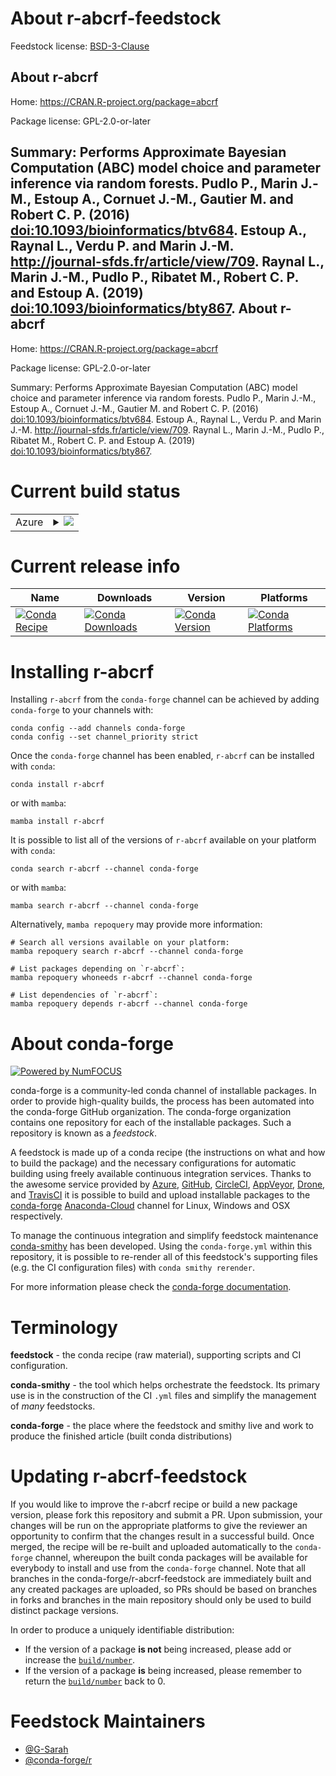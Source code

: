 About r-abcrf-feedstock
=======================

Feedstock license: [BSD-3-Clause](https://github.com/conda-forge/r-abcrf-feedstock/blob/main/LICENSE.txt)

About r-abcrf
-------------

Home: https://CRAN.R-project.org/package=abcrf

Package license: GPL-2.0-or-later

Summary: Performs Approximate Bayesian Computation (ABC) model choice and parameter inference via random forests. Pudlo P., Marin J.-M., Estoup A., Cornuet J.-M., Gautier M. and Robert C. P. (2016) <doi:10.1093/bioinformatics/btv684>. Estoup A., Raynal L., Verdu P. and Marin J.-M. <http://journal-sfds.fr/article/view/709>. Raynal L., Marin J.-M., Pudlo P., Ribatet M., Robert C. P. and Estoup A. (2019) <doi:10.1093/bioinformatics/bty867>.
About r-abcrf
-------------

Home: https://CRAN.R-project.org/package=abcrf

Package license: GPL-2.0-or-later

Summary: Performs Approximate Bayesian Computation (ABC) model choice and parameter inference via random forests. Pudlo P., Marin J.-M., Estoup A., Cornuet J.-M., Gautier M. and Robert C. P. (2016) <doi:10.1093/bioinformatics/btv684>. Estoup A., Raynal L., Verdu P. and Marin J.-M. <http://journal-sfds.fr/article/view/709>. Raynal L., Marin J.-M., Pudlo P., Ribatet M., Robert C. P. and Estoup A. (2019) <doi:10.1093/bioinformatics/bty867>.

Current build status
====================


<table>
    
  <tr>
    <td>Azure</td>
    <td>
      <details>
        <summary>
          <a href="https://dev.azure.com/conda-forge/feedstock-builds/_build/latest?definitionId=19314&branchName=main">
            <img src="https://dev.azure.com/conda-forge/feedstock-builds/_apis/build/status/r-abcrf-feedstock?branchName=main">
          </a>
        </summary>
        <table>
          <thead><tr><th>Variant</th><th>Status</th></tr></thead>
          <tbody><tr>
              <td>linux_64_r_base4.1</td>
              <td>
                <a href="https://dev.azure.com/conda-forge/feedstock-builds/_build/latest?definitionId=19314&branchName=main">
                  <img src="https://dev.azure.com/conda-forge/feedstock-builds/_apis/build/status/r-abcrf-feedstock?branchName=main&jobName=linux&configuration=linux%20linux_64_r_base4.1" alt="variant">
                </a>
              </td>
            </tr><tr>
              <td>linux_64_r_base4.2</td>
              <td>
                <a href="https://dev.azure.com/conda-forge/feedstock-builds/_build/latest?definitionId=19314&branchName=main">
                  <img src="https://dev.azure.com/conda-forge/feedstock-builds/_apis/build/status/r-abcrf-feedstock?branchName=main&jobName=linux&configuration=linux%20linux_64_r_base4.2" alt="variant">
                </a>
              </td>
            </tr><tr>
              <td>osx_64_r_base4.1</td>
              <td>
                <a href="https://dev.azure.com/conda-forge/feedstock-builds/_build/latest?definitionId=19314&branchName=main">
                  <img src="https://dev.azure.com/conda-forge/feedstock-builds/_apis/build/status/r-abcrf-feedstock?branchName=main&jobName=osx&configuration=osx%20osx_64_r_base4.1" alt="variant">
                </a>
              </td>
            </tr><tr>
              <td>osx_64_r_base4.2</td>
              <td>
                <a href="https://dev.azure.com/conda-forge/feedstock-builds/_build/latest?definitionId=19314&branchName=main">
                  <img src="https://dev.azure.com/conda-forge/feedstock-builds/_apis/build/status/r-abcrf-feedstock?branchName=main&jobName=osx&configuration=osx%20osx_64_r_base4.2" alt="variant">
                </a>
              </td>
            </tr><tr>
              <td>win_64</td>
              <td>
                <a href="https://dev.azure.com/conda-forge/feedstock-builds/_build/latest?definitionId=19314&branchName=main">
                  <img src="https://dev.azure.com/conda-forge/feedstock-builds/_apis/build/status/r-abcrf-feedstock?branchName=main&jobName=win&configuration=win%20win_64_" alt="variant">
                </a>
              </td>
            </tr>
          </tbody>
        </table>
      </details>
    </td>
  </tr>
</table>

Current release info
====================

| Name | Downloads | Version | Platforms |
| --- | --- | --- | --- |
| [![Conda Recipe](https://img.shields.io/badge/recipe-r--abcrf-green.svg)](https://anaconda.org/conda-forge/r-abcrf) | [![Conda Downloads](https://img.shields.io/conda/dn/conda-forge/r-abcrf.svg)](https://anaconda.org/conda-forge/r-abcrf) | [![Conda Version](https://img.shields.io/conda/vn/conda-forge/r-abcrf.svg)](https://anaconda.org/conda-forge/r-abcrf) | [![Conda Platforms](https://img.shields.io/conda/pn/conda-forge/r-abcrf.svg)](https://anaconda.org/conda-forge/r-abcrf) |

Installing r-abcrf
==================

Installing `r-abcrf` from the `conda-forge` channel can be achieved by adding `conda-forge` to your channels with:

```
conda config --add channels conda-forge
conda config --set channel_priority strict
```

Once the `conda-forge` channel has been enabled, `r-abcrf` can be installed with `conda`:

```
conda install r-abcrf
```

or with `mamba`:

```
mamba install r-abcrf
```

It is possible to list all of the versions of `r-abcrf` available on your platform with `conda`:

```
conda search r-abcrf --channel conda-forge
```

or with `mamba`:

```
mamba search r-abcrf --channel conda-forge
```

Alternatively, `mamba repoquery` may provide more information:

```
# Search all versions available on your platform:
mamba repoquery search r-abcrf --channel conda-forge

# List packages depending on `r-abcrf`:
mamba repoquery whoneeds r-abcrf --channel conda-forge

# List dependencies of `r-abcrf`:
mamba repoquery depends r-abcrf --channel conda-forge
```


About conda-forge
=================

[![Powered by
NumFOCUS](https://img.shields.io/badge/powered%20by-NumFOCUS-orange.svg?style=flat&colorA=E1523D&colorB=007D8A)](https://numfocus.org)

conda-forge is a community-led conda channel of installable packages.
In order to provide high-quality builds, the process has been automated into the
conda-forge GitHub organization. The conda-forge organization contains one repository
for each of the installable packages. Such a repository is known as a *feedstock*.

A feedstock is made up of a conda recipe (the instructions on what and how to build
the package) and the necessary configurations for automatic building using freely
available continuous integration services. Thanks to the awesome service provided by
[Azure](https://azure.microsoft.com/en-us/services/devops/), [GitHub](https://github.com/),
[CircleCI](https://circleci.com/), [AppVeyor](https://www.appveyor.com/),
[Drone](https://cloud.drone.io/welcome), and [TravisCI](https://travis-ci.com/)
it is possible to build and upload installable packages to the
[conda-forge](https://anaconda.org/conda-forge) [Anaconda-Cloud](https://anaconda.org/)
channel for Linux, Windows and OSX respectively.

To manage the continuous integration and simplify feedstock maintenance
[conda-smithy](https://github.com/conda-forge/conda-smithy) has been developed.
Using the ``conda-forge.yml`` within this repository, it is possible to re-render all of
this feedstock's supporting files (e.g. the CI configuration files) with ``conda smithy rerender``.

For more information please check the [conda-forge documentation](https://conda-forge.org/docs/).

Terminology
===========

**feedstock** - the conda recipe (raw material), supporting scripts and CI configuration.

**conda-smithy** - the tool which helps orchestrate the feedstock.
                   Its primary use is in the construction of the CI ``.yml`` files
                   and simplify the management of *many* feedstocks.

**conda-forge** - the place where the feedstock and smithy live and work to
                  produce the finished article (built conda distributions)


Updating r-abcrf-feedstock
==========================

If you would like to improve the r-abcrf recipe or build a new
package version, please fork this repository and submit a PR. Upon submission,
your changes will be run on the appropriate platforms to give the reviewer an
opportunity to confirm that the changes result in a successful build. Once
merged, the recipe will be re-built and uploaded automatically to the
`conda-forge` channel, whereupon the built conda packages will be available for
everybody to install and use from the `conda-forge` channel.
Note that all branches in the conda-forge/r-abcrf-feedstock are
immediately built and any created packages are uploaded, so PRs should be based
on branches in forks and branches in the main repository should only be used to
build distinct package versions.

In order to produce a uniquely identifiable distribution:
 * If the version of a package **is not** being increased, please add or increase
   the [``build/number``](https://docs.conda.io/projects/conda-build/en/latest/resources/define-metadata.html#build-number-and-string).
 * If the version of a package **is** being increased, please remember to return
   the [``build/number``](https://docs.conda.io/projects/conda-build/en/latest/resources/define-metadata.html#build-number-and-string)
   back to 0.

Feedstock Maintainers
=====================

* [@G-Sarah](https://github.com/G-Sarah/)
* [@conda-forge/r](https://github.com/conda-forge/r/)

